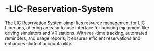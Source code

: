 # -LIC-Reservation-System
The LIC Reservation System simplifies resource management for LIC Liberians, offering an easy-to-use interface for booking equipment like driving simulators and VR stations. With real-time tracking, automated reminders, and usage reports, it ensures efficient reservations and enhances student accountability.
